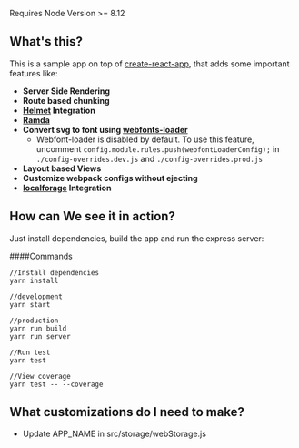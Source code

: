 Requires Node Version >= 8.12

## What's this?

This is a sample app on top of [create-react-app](https://github.com/facebook/create-react-app), that adds some important features like:

- **Server Side Rendering**
- **Route based chunking**
- **[Helmet](https://www.npmjs.com/package/react-helmet) Integration**
- **[Ramda](https://ramdajs.com/)**
- **Convert svg to font using [webfonts-loader](https://github.com/jeerbl/webfonts-loader)**
    - Webfont-loader is disabled by default. To use this feature, uncomment `config.module.rules.push(webfontLoaderConfig);` in `./config-overrides.dev.js` and `./config-overrides.prod.js`
- **Layout based Views**
- **Customize webpack configs without ejecting**
- **[localforage](https://localforage.github.io/localForage) Integration**


## How can We see it in action?

Just install dependencies, build the app and run the express server:

####Commands

```
//Install dependencies
yarn install

//development
yarn start

//production
yarn run build
yarn run server

//Run test
yarn test

//View coverage
yarn test -- --coverage
```

## What customizations do I need to make?

 - Update APP_NAME in src/storage/webStorage.js
